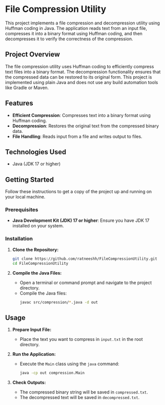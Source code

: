 # File Compression Utility

This project implements a file compression and decompression utility using Huffman coding in Java. The application reads text from an input file, compresses it into a binary format using Huffman coding, and then decompresses it to verify the correctness of the compression.

## Project Overview

The file compression utility uses Huffman coding to efficiently compress text files into a binary format. The decompression functionality ensures that the compressed data can be restored to its original form. This project is implemented using plain Java and does not use any build automation tools like Gradle or Maven.

## Features

- **Efficient Compression**: Compresses text into a binary format using Huffman coding.
- **Decompression**: Restores the original text from the compressed binary data.
- **File Handling**: Reads input from a file and writes output to files.

## Technologies Used

- Java (JDK 17 or higher)

## Getting Started

Follow these instructions to get a copy of the project up and running on your local machine.

### Prerequisites

- **Java Development Kit (JDK) 17 or higher**: Ensure you have JDK 17 installed on your system.

### Installation

1. **Clone the Repository:**

    ```sh
    git clone https://github.com/ratneeshh/FileCompressionUtility.git
    cd FileCompressionUtility
    ```

2. **Compile the Java Files:**

    - Open a terminal or command prompt and navigate to the project directory.
    - Compile the Java files:
      ```sh
      javac src/compression/*.java -d out
      ```

## Usage

1. **Prepare Input File:**

    - Place the text you want to compress in `input.txt` in the root directory.

2. **Run the Application:**

    - Execute the `Main` class using the `java` command:
      ```sh
      java -cp out compression.Main
      ```

3. **Check Outputs:**

    - The compressed binary string will be saved in `compressed.txt`.
    - The decompressed text will be saved in `decompressed.txt`.



